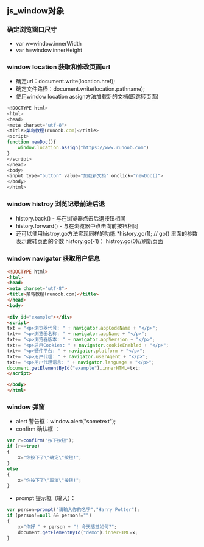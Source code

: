 ## js_window对象

### 确定浏览窗口尺寸
* var w=window.innerWidth
* var h=window.innerHeight


### window location 获取和修改页面url
* 确定url：document.write(location.href);
* 确定文件路径：document.write(location.pathname);
* 使用window location assign方法加载新的文档(即跳转页面)
```js
<!DOCTYPE html>
<html>
<head>
<meta charset="utf-8">
<title>菜鸟教程(runoob.com)</title>
<script>
function newDoc(){
    window.location.assign("https://www.runoob.com")
}
</script>
</head>
<body>
<input type="button" value="加载新文档" onclick="newDoc()">
</body>
</html>
```

### window histroy 浏览记录前进后退
* history.back() - 与在浏览器点击后退按钮相同
* history.forward() - 与在浏览器中点击向前按钮相同
* 还可以使用histroy.go方法实现同样的功能
    *history.go(1);  // go() 里面的参数表示跳转页面的个数
    history.go(-1)；
    histroy.go(0)//刷新页面

### window navigator 获取用户信息
```html
<!DOCTYPE html>
<html>
<head>
<meta charset="utf-8">
<title>菜鸟教程(runoob.com)</title>
</head>
<body>
	
<div id="example"></div>
<script>
txt = "<p>浏览器代号: " + navigator.appCodeName + "</p>";
txt+= "<p>浏览器名称: " + navigator.appName + "</p>";
txt+= "<p>浏览器版本: " + navigator.appVersion + "</p>";
txt+= "<p>启用Cookies: " + navigator.cookieEnabled + "</p>";
txt+= "<p>硬件平台: " + navigator.platform + "</p>";
txt+= "<p>用户代理: " + navigator.userAgent + "</p>";
txt+= "<p>用户代理语言: " + navigator.language + "</p>";
document.getElementById("example").innerHTML=txt;
</script>

</body>
</html>
```
### window 弹窗
* alert 警告框：window.alert("sometext");
* confirm 确认框 ：
```js
var r=confirm("按下按钮");
if (r==true)
{
    x="你按下了\"确定\"按钮!";
}
else
{
    x="你按下了\"取消\"按钮!";
}
```
* prompt 提示框（输入）：
```js
var person=prompt("请输入你的名字","Harry Potter");
if (person!=null && person!="")
{
    x="你好 " + person + "! 今天感觉如何?";
    document.getElementById("demo").innerHTML=x;
}
```